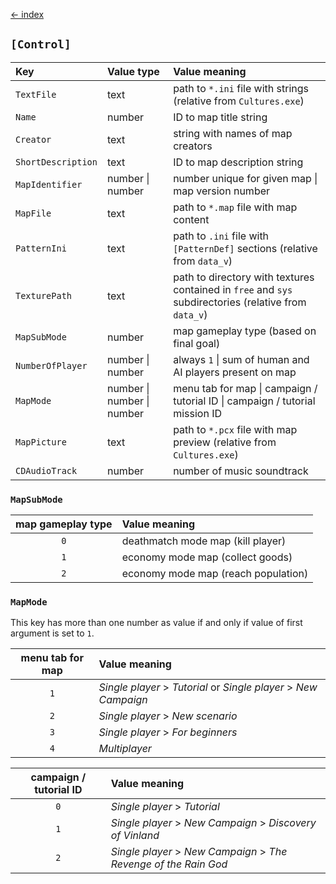 [← index](../index.md)

## `[Control]`
| Key                | Value type                 | Value meaning                                                                                         |
|:-------------------|:---------------------------|:------------------------------------------------------------------------------------------------------|
| `TextFile`         | text                       | path to `*.ini` file with strings (relative from `Cultures.exe`)                                      |
| `Name`             | number                     | ID to map title string                                                                                |
| `Creator`          | text                       | string with names of map creators                                                                     |
| `ShortDescription` | text                       | ID to map description string                                                                          |
| `MapIdentifier`    | number \| number           | number unique for given map \| map version number                                                     |
| `MapFile`          | text                       | path to `*.map` file with map content                                                                 |
| `PatternIni`       | text                       | path to `.ini` file with `[PatternDef]` sections (relative from `data_v`)                             |
| `TexturePath`      | text                       | path to directory with textures contained in `free` and `sys` subdirectories (relative from `data_v`) |
| `MapSubMode`       | number                     | map gameplay type (based on final goal)                                                               |
| `NumberOfPlayer`   | number \| number           | always `1` \| sum of human and AI players present on map                                              |
| `MapMode`          | number \| number \| number | menu tab for map \| campaign / tutorial ID \| campaign / tutorial mission ID                          |
| `MapPicture`       | text                       | path to `*.pcx` file with map preview (relative from `Cultures.exe`)                                  |
| `CDAudioTrack`     | number                     | number of music soundtrack                                                                            |

### `MapSubMode`

| map gameplay type | Value meaning                       |
|:-----------------:|:------------------------------------|
|        `0`        | deathmatch mode map (kill player)   |
|        `1`        | economy mode map (collect goods)    |
|        `2`        | economy mode map (reach population) |

### `MapMode`

This key has more than one number as value if and only if value of first argument is set to `1`. 

| menu tab for map | Value meaning                                                    |
|:----------------:|:-----------------------------------------------------------------|
|       `1`        | *Single player* > *Tutorial* or *Single player* > *New Campaign* |
|       `2`        | *Single player* > *New scenario*                                 |
|       `3`        | *Single player* > *For beginners*                                |
|       `4`        | *Multiplayer*                                                    |

| campaign / tutorial ID | Value meaning                                                    |
|:----------------------:|:-----------------------------------------------------------------|
|          `0`           | *Single player* > *Tutorial*                                     |
|          `1`           | *Single player* > *New Campaign* > *Discovery of Vinland*        |
|          `2`           | *Single player* > *New Campaign* > *The Revenge of the Rain God* |